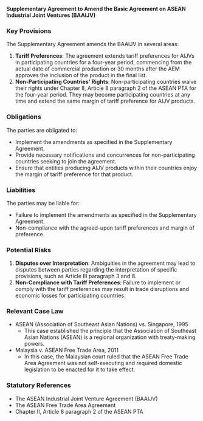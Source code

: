 **Supplementary Agreement to Amend the Basic Agreement on ASEAN Industrial Joint Ventures (BAAIJV)**

### Key Provisions

The Supplementary Agreement amends the BAAIJV in several areas:

1.  **Tariff Preferences**: The agreement extends tariff preferences for AIJVs in participating countries for a four-year period, commencing from the actual date of commercial production or 30 months after the AEM approves the inclusion of the product in the final list.
2.  **Non-Participating Countries' Rights**: Non-participating countries waive their rights under Chapter II, Article 8 paragraph 2 of the ASEAN PTA for the four-year period. They may become participating countries at any time and extend the same margin of tariff preference for AIJV products.

### Obligations

The parties are obligated to:

*   Implement the amendments as specified in the Supplementary Agreement.
*   Provide necessary notifications and concurrences for non-participating countries seeking to join the agreement.
*   Ensure that entities producing AIJV products within their countries enjoy the margin of tariff preference for that product.

### Liabilities

The parties may be liable for:

*   Failure to implement the amendments as specified in the Supplementary Agreement.
*   Non-compliance with the agreed-upon tariff preferences and margin of preference.

### Potential Risks

1.  **Disputes over Interpretation**: Ambiguities in the agreement may lead to disputes between parties regarding the interpretation of specific provisions, such as Article III paragraph 3 and 8.
2.  **Non-Compliance with Tariff Preferences**: Failure to implement or comply with the tariff preferences may result in trade disruptions and economic losses for participating countries.

### Relevant Case Law

*   ASEAN (Association of Southeast Asian Nations) vs. Singapore, 1995
    *   This case established the principle that the Association of Southeast Asian Nations (ASEAN) is a regional organization with treaty-making powers.
*   Malaysia v. ASEAN Free Trade Area, 2011
    *   In this case, the Malaysian court ruled that the ASEAN Free Trade Area Agreement was not self-executing and required domestic legislation to be enacted for it to take effect.

### Statutory References

*   The ASEAN Industrial Joint Venture Agreement (BAAIJV)
*   The ASEAN Free Trade Area Agreement
*   Chapter II, Article 8 paragraph 2 of the ASEAN PTA